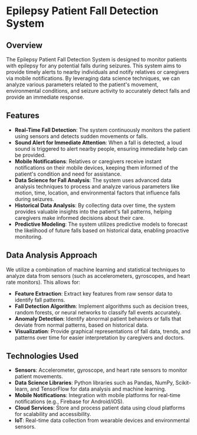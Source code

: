 # Epilepsy Patient Fall Detection System

## Overview
The Epilepsy Patient Fall Detection System is designed to monitor patients with epilepsy for any potential falls during seizures. This system aims to provide timely alerts to nearby individuals and notify relatives or caregivers via mobile notifications. By leveraging data science techniques, we can analyze various parameters related to the patient's movement, environmental conditions, and seizure activity to accurately detect falls and provide an immediate response.

## Features
- **Real-Time Fall Detection**: The system continuously monitors the patient using sensors and detects sudden movements or falls.
- **Sound Alert for Immediate Attention**: When a fall is detected, a loud sound is triggered to alert nearby people, ensuring immediate help can be provided.
- **Mobile Notifications**: Relatives or caregivers receive instant notifications on their mobile devices, keeping them informed of the patient's condition and need for assistance.
- **Data Science for Fall Analysis**: The system uses advanced data analysis techniques to process and analyze various parameters like motion, time, location, and environmental factors that influence falls during seizures.
- **Historical Data Analysis**: By collecting data over time, the system provides valuable insights into the patient's fall patterns, helping caregivers make informed decisions about their care.
- **Predictive Modeling**: The system utilizes predictive models to forecast the likelihood of future falls based on historical data, enabling proactive monitoring.

## Data Analysis Approach
We utilize a combination of machine learning and statistical techniques to analyze data from sensors (such as accelerometers, gyroscopes, and heart rate monitors). This allows for:
- **Feature Extraction**: Extract key features from raw sensor data to identify fall patterns.
- **Fall Detection Algorithm**: Implement algorithms such as decision trees, random forests, or neural networks to classify fall events accurately.
- **Anomaly Detection**: Identify abnormal patient behaviors or falls that deviate from normal patterns, based on historical data.
- **Visualization**: Provide graphical representations of fall data, trends, and patterns over time for easier interpretation by caregivers and doctors.

## Technologies Used
- **Sensors**: Accelerometer, gyroscope, and heart rate sensors to monitor patient movements.
- **Data Science Libraries**: Python libraries such as Pandas, NumPy, Scikit-learn, and TensorFlow for data analysis and machine learning.
- **Mobile Notifications**: Integration with mobile platforms for real-time notifications (e.g., Firebase for Android/iOS).
- **Cloud Services**: Store and process patient data using cloud platforms for scalability and accessibility.
- **IoT**: Real-time data collection from wearable devices and environmental sensors.

